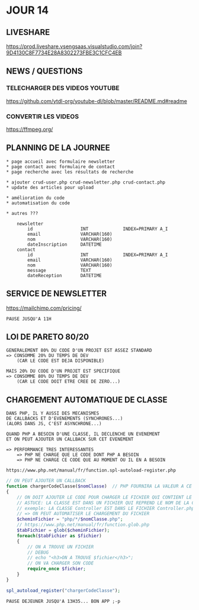# JOUR 14

## LIVESHARE

https://prod.liveshare.vsengsaas.visualstudio.com/join?9D4130C8F7734E28A8302273FBE3C1CFC4EB

## NEWS / QUESTIONS

### TELECHARGER DES VIDEOS YOUTUBE

https://github.com/ytdl-org/youtube-dl/blob/master/README.md#readme

### CONVERTIR LES VIDEOS

https://ffmpeg.org/


## PLANNING DE LA JOURNEE

    * page accueil avec formulaire newsletter
    * page contact avec formulaire de contact
    * page recherche avec les résultats de recherche

    * ajouter crud-user.php crud-newsletter.php crud-contact.php
    * update des articles pour upload

    * amélioration du code
    * automatisation du code

    * autres ???

        newsletter
            id                  INT             INDEX=PRIMARY A_I
            email               VARCHAR(160)
            nom                 VARCHAR(160)
            dateInscription     DATETIME
        contact
            id                  INT             INDEX=PRIMARY A_I
            email               VARCHAR(160)
            nom                 VARCHAR(160)
            message             TEXT
            dateReception       DATETIME

## SERVICE DE NEWSLETTER

https://mailchimp.com/pricing/


    PAUSE JUSQU'A 11H


## LOI DE PARETO 80/20

    GENERALEMENT 80% DU CODE D'UN PROJET EST ASSEZ STANDARD
    => CONSOMME 20% DU TEMPS DE DEV 
        (CAR LE CODE EST DEJA DISPONIBLE)

    MAIS 20% DU CODE D'UN PROJET EST SPECIFIQUE
    => CONSOMME 80% DU TEMPS DE DEV 
        (CAR LE CODE DOIT ETRE CREE DE ZERO...)

## CHARGEMENT AUTOMATIQUE DE CLASSE

    DANS PHP, IL Y AUSSI DES MECANISMES 
    DE CALLBACKS ET D'EVENEMENTS (SYNCHRONES...)
    (ALORS DANS JS, C'EST ASYNCHRONE...)

    QUAND PHP A BESOIN D'UNE CLASSE, IL DECLENCHE UN EVENEMENT 
    ET ON PEUT AJOUTER UN CALLBACK SUR CET EVENEMENT

    => PERFORMANCE TRES INTERESSANTES
        => PHP NE CHARGE QUE LE CODE DONT PHP A BESOIN
        => PHP NE CHARGE CE CODE QUE AU MOMENT OU IL EN A BESOIN

    https://www.php.net/manual/fr/function.spl-autoload-register.php

```php
// ON PEUT AJOUTER UN CALLBACK
function chargerCodeClasse($nomClasse)  // PHP FOURNIRA LA VALEUR A CE PARAMETRE
{
    // ON DOIT AJOUTER LE CODE POUR CHARGER LE FICHIER QUI CONTIENT LE CODE
    // ASTUCE: LA CLASSE EST DANS UN FICHIER QUI REPREND LE NOM DE LA CLASSE
    // exemple: LA CLASSE Controller EST DANS LE FICHIER Controller.php
    // => ON PEUT AUTOMATISER LE CHARGEMENT DU FICHIER
    $cheminFichier = "php/*/$nomClasse.php";
    // https://www.php.net/manual/fr/function.glob.php
    $tabFichier = glob($cheminFichier);
    foreach($tabFichier as $fichier)
    {
        // ON A TROUVE UN FICHIER
        // DEBUG
        // echo "<h3>ON A TROUVE $fichier</h3>";
        // ON VA CHARGER SON CODE
        require_once $fichier;
    }
}

spl_autoload_register("chargerCodeClasse");

```

    PAUSE DEJEUNER JUSQU'A 13H35... BON APP ;-p
    